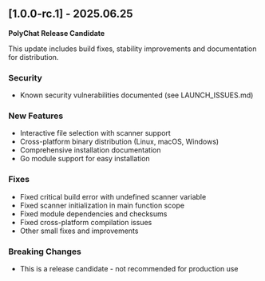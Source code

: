 ## [1.0.0-rc.1] - 2025.06.25

  **PolyChat Release Candidate**

  This update includes build fixes, stability improvements and documentation for distribution.

  ### Security
  - Known security vulnerabilities documented (see LAUNCH_ISSUES.md)

  ### New Features
  - Interactive file selection with scanner support
  - Cross-platform binary distribution (Linux, macOS, Windows)
  - Comprehensive installation documentation
  - Go module support for easy installation

  ### Fixes
  - Fixed critical build error with undefined scanner variable
  - Fixed scanner initialization in main function scope
  - Fixed module dependencies and checksums
  - Fixed cross-platform compilation issues
  - Other small fixes and improvements

  ### Breaking Changes
  - This is a release candidate - not recommended for production use